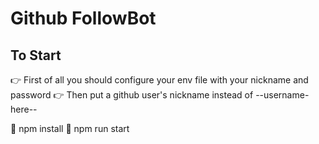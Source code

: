 # Github FollowBot

## To Start

👉 First of all you should configure your env file with your nickname and password
👉 Then put a github user's nickname instead of --username-here--

🍷 npm install
🍾 npm run start
